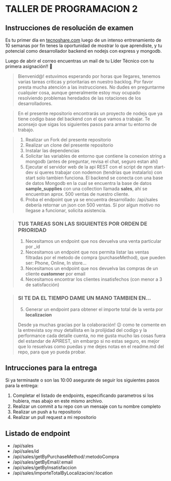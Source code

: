 # TALLER DE PROGRAMACION 2
## Instrucciones de resolución de examen

Es tu primer día en [tecnoshare.com](http://tecnoshare.com) luego de un intenso entrenamiento de 10 semanas por fin tenes la oportunidad de mostrar lo que aprendiste, y tu potencial como desarrollador backend en nodejs con express y mongodb.

Luego de abrir el correo encuentras un mail de tu Líder Técnico con tu primera asignación!! 💪

> Bienvenid@! estuvimos esperando por horas que llegares, tenemos varias tareas criticas y prioritarias en nuestro backlog. Por favor presta mucha atención a las instrucciones. No dudes en preguntarme cualquier cosa, aunque generalmente estoy muy ocupado resolviendo problemas heredados de las rotaciones de los desarrolladores.

> En el presente repositorío encontrarás un proyecto de nodejs que ya tiene codigo base del backend con el que vamos a trabajar. Te aconsejo que sigas los siguientes pasos para armar tu entorno de trabajo. 

> 1. Realizar un Fork del presente repositorio
> 2. Realizar un clone del presente repositorio
> 3. Instalar las dependencias
> 4. Solicitar las variables de entorno que contiene la conexion string a mongodb (antes de preguntar, revisa el chat, seguro estan ahí)
> 5. Ejecutar el servidor web de la api REST con el script de npm start-dev si queres trabajar con nodemon (tendrías que instalarlo) con start solo tambien funciona. 
> El backend se conecta con una base de datos Mongodb en la cual se encuentra la base de datos **sample_supplies** con una collection llamada **sales**, ahí se encuentran aprox. 500 ventas de nuestro cliente.
> 6. Proba el endpoint que ya se encuentra desarrollado: /api/sales debería retornar un json con 500 ventas. Sí por algun motivo no llegase a funcionar, solicita asistencia. 

> ### TUS TAREAS SON LAS SIGUIENTES POR ORDEN DE PRIORIDAD
> 1. Necesitamos un endpoint que nos devuelva una venta particular por _id
> 2. Necesitamos un endpoint que nos permita listar las ventas filtradas por el metodo de compra (purchaseMethod), que pueden ser: Phone, Online, In store... 
> 3. Necesitamos un endpoint que nos devuelva las compras de un cliente **customner** por email
> 4. Necesitamos encontrar los clientes insatisfechos (con menor a 3 de satisfacción)

> ### SI TE DA EL TIEMPO DAME UN MANO TAMBIEN EN...
> 5. Generar un endpoint para obtener el importe total de la venta por **localizacion**
>
> Desde ya muchas gracias por la colaboración! 😉 como te comente en la entrevista soy muy detallista en la prolijidad del codigo y la performance cada detalle cuenta, no me gusta mucho las cosas fuera del estandar de APIREST, sin embargo si no estas seguro, es mejor que lo resuelvas como puedas y me dejes notas en el readme.md del repo, para que yo pueda probar.

## Intrucciones para la entrega
Si ya terminaste o son las 10:00 asegurate de seguir los siguientes pasos para la entrega:

1. Completar el listado de endpoints, especificando parametros si los hubiera, mas abajo en este mismo archivo.
2. Realizar un commit a tu repo con un mensaje con tu nombre completo
2. Realizar un push a tu repositorio
3. Realizar un pull request a mi repositorio


## Listado de endpoint
- /api/sales
- /api/sales/id
- /api/sales/getByPurchaseMethod/:metodoCompra
- /api/sales/getByEmail/:email
- /api/sales/getByInsatisfaccion
- /api/sales/importeTotalByLocalizacion/:location





